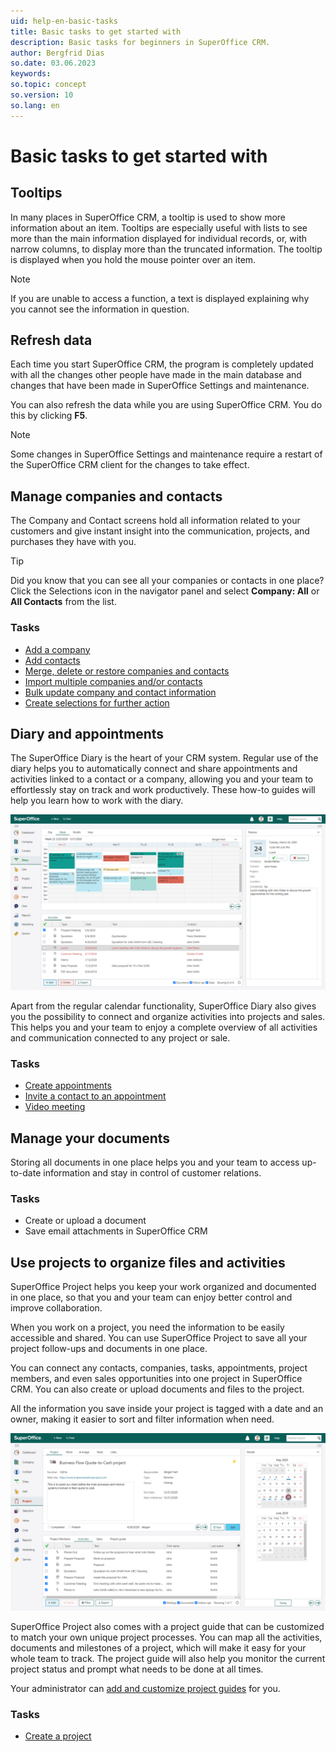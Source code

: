 ```yaml
---
uid: help-en-basic-tasks
title: Basic tasks to get started with
description: Basic tasks for beginners in SuperOffice CRM.
author: Bergfrid Dias
so.date: 03.06.2023
keywords:
so.topic: concept
so.version: 10
so.lang: en
---
```


# Basic tasks to get started with

## Tooltips

In many places in SuperOffice CRM, a tooltip is used to show more information about an item. Tooltips are especially useful with lists to see more than the main information displayed for individual records, or, with narrow columns, to display more than the truncated information. The tooltip is displayed when you hold the mouse pointer over an item.

> [!NOTE]
> If you are unable to access a function, a text is displayed explaining why you cannot see the information in question.

## Refresh data

Each time you start SuperOffice CRM, the program is completely updated with all the changes other people have made in the main database and changes that have been made in SuperOffice Settings and maintenance.

You can also refresh the data while you are using SuperOffice CRM. You do this by clicking **F5**.

> [!NOTE]
> Some changes in SuperOffice Settings and maintenance require a restart of the SuperOffice CRM client for the changes to take effect.

## Manage companies and contacts

The Company and Contact screens hold all information related to your customers and give instant insight into the communication, projects, and purchases they have with you.

> [!TIP]
> Did you know that you can see all your companies or contacts in one place? Click the Selections icon in the navigator panel and select **Company: All** or **All Contacts** from the list.

### Tasks

* [Add a company][2]
* [Add contacts][3]
* [Merge, delete or restore companies and contacts][4]
* [Import multiple companies and/or contacts][1]
* [Bulk update company and contact information][5]
* [Create selections for further action][6]

## Diary and appointments

The SuperOffice Diary is the heart of your CRM system. Regular use of the diary helps you to automatically connect and share appointments and activities linked to a contact or a company, allowing you and your team to effortlessly stay on track and work productively. These how-to guides will help you learn how to work with the diary.

![Keep track of all your appointments and tasks by registering them in your diary -screenshot][img1]

Apart from the regular calendar functionality, SuperOffice Diary also gives you the possibility to connect and organize activities into projects and sales. This helps you and your team to enjoy a complete overview of all activities and communication connected to any project or sale.

### Tasks

* [Create appointments][8]
* [Invite a contact to an appointment][10]
* [Video meeting][11]

## Manage your documents

Storing all documents in one place helps you and your team to access up-to-date information and stay in control of customer relations.

### Tasks

* Create or upload a document
* Save email attachments in SuperOffice CRM

## Use projects to organize files and activities

SuperOffice Project helps you keep your work organized and documented in one place, so that you and your team can enjoy better control and improve collaboration.

When you work on a project, you need the information to be easily accessible and shared. You can use SuperOffice Project to save all your project follow-ups and documents in one place.

You can connect any contacts, companies, tasks, appointments, project members, and even sales opportunities into one project in SuperOffice CRM. You can also create or upload documents and files to the project.

All the information you save inside your project is tagged with a date and an owner, making it easier to sort and filter information when need.

![A project guide will help the team have a constant overview of the project status -screenshot][img2]

SuperOffice Project also comes with a project guide that can be customized to match your own unique project processes. You can map all the activities, documents and milestones of a project, which will make it easy for your whole team to track. The project guide will also help you monitor the current project status and prompt what needs to be done at all times.

Your administrator can [add and customize project guides][1] for you.

### Tasks

* [Create a project][7]

<!-- Referenced links -->
[1]: ../../project/learn/project-guide/create.md
[2]: ../../company/learn/create.md
[3]: ../../contact/learn/create.md
[5]: ../../search-options/selection/learn/howto/bulk-update.md
[6]: ../../search-options/selection/learn/howto/index.md
[4]: deleting-elements.md
[7]: ../../project/learn/create.md
[8]: ../../diary/learn/create-appointment.md
[10]: ../../diary/learn/invitation/add-participant.md
[11]: ../../video-meeting/index.md

<!-- Referenced images -->
[img1]: media/diary.png
[img2]: media/projects.png
